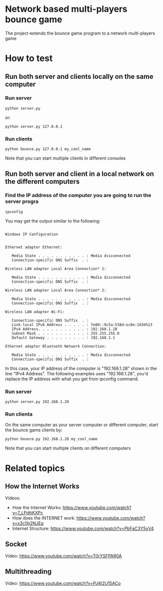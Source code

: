 # Network based multi-players bounce game
The project extends the bounce game program to a network multi-players game

# How to test
## Run both server and clients locally on the same computer

### Run server
```shell
python server.py
```
or:
```shell
python server.py 127.0.0.1
```

### Run clients
```shell
python bounce.py 127.0.0.1 my_cool_name
```

Note that you can start multiple clients in different consoles

## Run both server and client in a local network on the different computers
### Find the IP address of the computer you are going to run the server progra
```shell
ipconfig
```
You may get the output similar to the following:

```shell

Windows IP Configuration


Ethernet adapter Ethernet:

   Media State . . . . . . . . . . . : Media disconnected
   Connection-specific DNS Suffix  . :

Wireless LAN adapter Local Area Connection* 1:

   Media State . . . . . . . . . . . : Media disconnected
   Connection-specific DNS Suffix  . :

Wireless LAN adapter Local Area Connection* 2:

   Media State . . . . . . . . . . . : Media disconnected
   Connection-specific DNS Suffix  . :

Wireless LAN adapter Wi-Fi:

   Connection-specific DNS Suffix  . :
   Link-local IPv6 Address . . . . . : fe80::9c5a:538d:ec8e:163d%13
   IPv4 Address. . . . . . . . . . . : 192.168.1.28
   Subnet Mask . . . . . . . . . . . : 255.255.255.0
   Default Gateway . . . . . . . . . : 192.168.1.1

Ethernet adapter Bluetooth Network Connection:

   Media State . . . . . . . . . . . : Media disconnected
   Connection-specific DNS Suffix  . :
```

In this case, your IP address of the computer is "192.168.1.28" shown in the line "IPv4 Address". The following examples uses "192.168.1.28", you'd replace the IP address with what you get from ipconfig command.

### Run server
```shell
python server.py 192.168.1.28
```

### Run clienta
On the same computer as your server computer or different computer, start the bounce game clients by:
```shell
python bounce.py 192.168.1.28 my_cool_name
```
Note that you can start multiple clients on different computers

# Related topics

## How the Internet Works
Videos:
 - How the Internet Works: https://www.youtube.com/watch?v=7_LPdttKXPc
 - How does the INTERNET work: https://www.youtube.com/watch?v=x3c1ih2NJEg
 - Internet Structure: https://www.youtube.com/watch?v=PbFaC3Y5yV4

## Socket
Video: https://www.youtube.com/watch?v=T0rYSFPAR0A

## Multithreading
Video: https://www.youtube.com/watch?v=PJ4t2U15ACo

